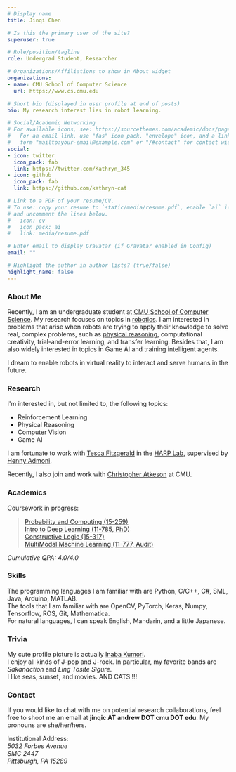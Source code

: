 ```yaml
---
# Display name
title: Jinqi Chen

# Is this the primary user of the site?
superuser: true

# Role/position/tagline
role: Undergrad Student, Researcher

# Organizations/Affiliations to show in About widget
organizations:
- name: CMU School of Computer Science
  url: https://www.cs.cmu.edu

# Short bio (displayed in user profile at end of posts)
bio: My research interest lies in robot learning. 

# Social/Academic Networking
# For available icons, see: https://sourcethemes.com/academic/docs/page-builder/#icons
#   For an email link, use "fas" icon pack, "envelope" icon, and a link in the
#   form "mailto:your-email@example.com" or "/#contact" for contact widget.
social:
- icon: twitter
  icon_pack: fab
  link: https://twitter.com/Kathryn_345
- icon: github
  icon_pack: fab
  link: https://github.com/kathryn-cat

# Link to a PDF of your resume/CV.
# To use: copy your resume to `static/media/resume.pdf`, enable `ai` icons in `params.toml`, 
# and uncomment the lines below.
# - icon: cv
#   icon_pack: ai
#   link: media/resume.pdf

# Enter email to display Gravatar (if Gravatar enabled in Config)
email: ""

# Highlight the author in author lists? (true/false)
highlight_name: false
---
```


### About Me 

Recently, I am an undergraduate student at [CMU School of Computer Science](https://www.cs.cmu.edu). My research focuses on topics in [robotics](https://www.ri.cmu.edu). I am interested in problems that arise when robots are trying to apply their knowledge to solve real, complex problems, such as [physical reasoning](https://phyre.ai), computational creativity, trial-and-error learning, and transfer learning. Besides that, I am also widely interested in topics in Game AI and training intelligent agents.

I dream to enable robots in virtual reality to interact and serve humans in the future. 

### Research 

I'm interested in, but not limited to, the following topics: 
- Reinforcement Learning
- Physical Reasoning 
- Computer Vision 
- Game AI 

I am fortunate to work with [Tesca Fitzgerald](https://www.tescafitzgerald.com) in the [HARP Lab](http://harp.ri.cmu.edu), supervised by [Henny Admoni](http://hennyadmoni.com). 

Recently, I also join and work with [Christopher Atkeson](http://www.cs.cmu.edu/~cga/) at CMU. 

### Academics 

Coursework in progress: 
> [Probability and Computing (15-259)](https://www.cs.cmu.edu/~harchol/PnC/class.html) \
> [Intro to Deep Learning (11-785, PhD)](https://deeplearning.cs.cmu.edu/S21/index.html) \
> [Constructive Logic (15-317)](http://symbolaris.com/course/constlog.html) \
> [MultiModal Machine Learning (11-777, Audit)](https://cmu-multicomp-lab.github.io/mmml-course/fall2020/) 

_Cumulative QPA: 4.0/4.0_

### Skills 
The programming languages I am familiar with are Python, C/C++, C#, SML, Java, Arduino, MATLAB. \
The tools that I am familiar with are OpenCV, PyTorch, Keras, Numpy, Tensorflow, ROS, Git, Mathematica. \
For natural languages, I can speak English, Mandarin, and a little Japanese. 

### Trivia
My cute profile picture is actually [Inaba Kumori](https://www.youtube.com/channel/UCNElM45JypxqAR73RoUQ10g). \
I enjoy all kinds of J-pop and J-rock. In particular, my favorite bands are _Sakanaction_ and _Ling Tosite Sigure_. \
I like seas, sunset, and movies. AND CATS !!!

### Contact 
If you would like to chat with me on potential research collaborations, feel free to shoot me an email at **jinqic AT andrew DOT cmu DOT edu**. My pronouns are she/her/hers. 

Institutional Address:  \
_5032 Forbes Avenue_ \
_SMC 2447_ \
_Pittsburgh, PA 15289_
